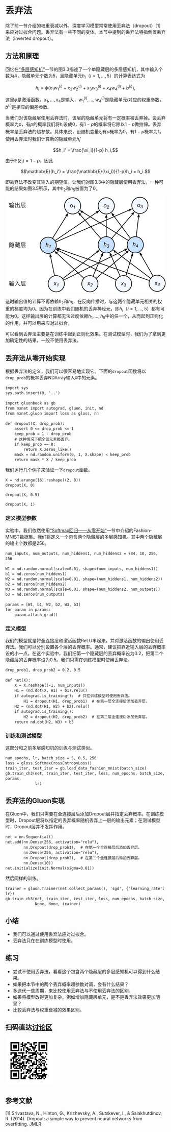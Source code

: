 # 丢弃法

除了前一节介绍的权重衰减以外，深度学习模型常常使用丢弃法（dropout）[1] 来应对过拟合问题。丢弃法有一些不同的变体。本节中提到的丢弃法特指倒置丢弃法（inverted dropout）。

## 方法和原理

回忆在[“多层感知机”](mlp.md)一节的图3.3描述了一个单隐藏层的多层感知机，其中输入个数为4，隐藏单元个数为5，且隐藏单元$h_i$（$i=1, \ldots, 5$）的计算表达式为

$$h_i = \phi\left(x_1 w_1^{(i)} + x_2 w_2^{(i)} + x_3 w_3^{(i)} + x_4 w_4^{(i)} + b^{(i)}\right),$$

这里$\phi$是激活函数，$x_1, \ldots, x_4$是输入，$w_1^{(i)}, \ldots, w_4^{(i)}$是隐藏单元$i$对应的权重参数，$b^{(i)}$是相应的偏差参数。

当我们对该隐藏层使用丢弃法时，该层的隐藏单元将有一定概率被丢弃掉。设丢弃概率为$p$，有$p$的概率我们将$h_i$设成0，有$1-p$的概率将它除以$1-p$做拉伸。丢弃概率是丢弃法的超参数。具体来说，设随机变量$\xi_i$有$p$概率为0，有$1-p$概率为1。使用丢弃法时我们计算新的隐藏单元$h_i'$

$$h_i' = \frac{\xi_i}{1-p} h_i,$$

由于$\mathbb{E}(\xi_i) = 1-p$，因此

$$\mathbb{E}(h_i') = \frac{\mathbb{E}(\xi_i)}{1-p}h_i = h_i.$$

即丢弃法不改变其输入的期望值。让我们对图3.3中的隐藏层使用丢弃法，一种可能的结果如图3.5所示，其中$h_2$和$h_5$被置为了0。

![隐藏层使用了丢弃法的多层感知机。](../img/dropout.svg)

这时输出值的计算不再依赖$h_2$和$h_5$，在反向传播时，与这两个隐藏单元相关的权重的梯度均为0。因为在训练中我们随机的丢弃神经元，即$h_i$（$i=1, \ldots, 5$）都有可能为0。这样输出层的计算都无法过度依赖$h_1, \ldots, h_5$中的任一个，从而起到正则化的作用，并可以用来应对过拟合。

可以看到丢弃法主要是在训练中起到正则化效果。在测试模型时，我们为了拿到更加确定性的结果，一般不使用丢弃法。

## 丢弃法从零开始实现

根据丢弃法的定义，我们可以很容易地实现它。下面的`dropout`函数将以`drop_prob`的概率丢弃NDArray输入`X`中的元素。

```{.python .input}
import sys
sys.path.insert(0, '..')

import gluonbook as gb
from mxnet import autograd, gluon, init, nd
from mxnet.gluon import loss as gloss, nn

def dropout(X, drop_prob):
    assert 0 <= drop_prob <= 1
    keep_prob = 1 - drop_prob
    # 这种情况下把全部元素都丢弃。
    if keep_prob == 0:
        return X.zeros_like()
    mask = nd.random.uniform(0, 1, X.shape) < keep_prob
    return mask * X / keep_prob
```

我们运行几个例子来验证一下`dropout`函数。

```{.python .input}
X = nd.arange(16).reshape((2, 8))
dropout(X, 0)
```

```{.python .input}
dropout(X, 0.5)
```

```{.python .input}
dropout(X, 1)
```

### 定义模型参数

实验中，我们依然使用[“Softmax回归——从零开始”](softmax-regression-scratch.md)一节中介绍的Fashion-MNIST数据集。我们将定义一个包含两个隐藏层的多层感知机。其中两个隐藏层的输出个数都是256。

```{.python .input}
num_inputs, num_outputs, num_hiddens1, num_hiddens2 = 784, 10, 256, 256

W1 = nd.random.normal(scale=0.01, shape=(num_inputs, num_hiddens1))
b1 = nd.zeros(num_hiddens1)
W2 = nd.random.normal(scale=0.01, shape=(num_hiddens1, num_hiddens2))
b2 = nd.zeros(num_hiddens2)
W3 = nd.random.normal(scale=0.01, shape=(num_hiddens2, num_outputs))
b3 = nd.zeros(num_outputs)

params = [W1, b1, W2, b2, W3, b3]
for param in params:
    param.attach_grad()
```

### 定义模型

我们的模型就是将全连接层和激活函数ReLU串起来，并对激活函数的输出使用丢弃法。我们可以分别设置各个层的丢弃概率。通常，建议把靠近输入层的丢弃概率设的小一点。在这个实验中，我们把第一个隐藏层的丢弃概率设为0.2，把第二个隐藏层的丢弃概率设为0.5。我们只需在训练模型时使用丢弃法。

```{.python .input}
drop_prob1, drop_prob2 = 0.2, 0.5

def net(X):
    X = X.reshape((-1, num_inputs))
    H1 = (nd.dot(X, W1) + b1).relu()
    if autograd.is_training():  # 只在训练模型时使用丢弃法。
        H1 = dropout(H1, drop_prob1)  # 在第一层全连接后添加丢弃层。
    H2 = (nd.dot(H1, W2) + b2).relu()
    if autograd.is_training():
        H2 = dropout(H2, drop_prob2)  # 在第二层全连接后添加丢弃层。
    return nd.dot(H2, W3) + b3
```

### 训练和测试模型

这部分和之前多层感知机的训练与测试类似。

```{.python .input}
num_epochs, lr, batch_size = 5, 0.5, 256
loss = gloss.SoftmaxCrossEntropyLoss()
train_iter, test_iter = gb.load_data_fashion_mnist(batch_size)
gb.train_ch3(net, train_iter, test_iter, loss, num_epochs, batch_size, params,
             lr)
```

## 丢弃法的Gluon实现

在Gluon中，我们只需要在全连接层后添加Dropout层并指定丢弃概率。在训练模型时，Dropout层将以指定的丢弃概率随机丢弃上一层的输出元素；在测试模型时，Dropout层并不发挥作用。

```{.python .input}
net = nn.Sequential()
net.add(nn.Dense(256, activation="relu"),
        nn.Dropout(drop_prob1),  # 在第一个全连接层后添加丢弃层。
        nn.Dense(256, activation="relu"),
        nn.Dropout(drop_prob2),  # 在第二个全连接层后添加丢弃层。
        nn.Dense(10))
net.initialize(init.Normal(sigma=0.01))
```

然后同样的训练。

```{.python .input}
trainer = gluon.Trainer(net.collect_params(), 'sgd', {'learning_rate': lr})
gb.train_ch3(net, train_iter, test_iter, loss, num_epochs, batch_size,
             None, None, trainer)
```

## 小结

* 我们可以通过使用丢弃法应对过拟合。
* 丢弃法只在在训练模型时使用。

## 练习

- 尝试不使用丢弃法，看看这个包含两个隐藏层的多层感知机可以得到什么结果。
- 如果把本节中的两个丢弃概率超参数对调，会有什么结果？
- 多迭代一些周期，来比较使用丢弃法与不使用丢弃法的区别。
- 如果将模型改得更加复杂，例如增加隐藏层单元，是不是丢弃法效果更加明显？
- 比较丢弃法与权重衰减的效果区别。

## 扫码直达[讨论区](https://discuss.gluon.ai/t/topic/1278)

![](../img/qr_dropout.svg)

## 参考文献

[1] Srivastava, N., Hinton, G., Krizhevsky, A., Sutskever, I., & Salakhutdinov, R. (2014). Dropout: a simple way to prevent neural networks from overfitting. JMLR

